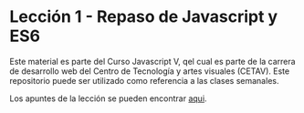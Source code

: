 # Lección 1 - Repaso de Javascript y ES6
Este material es parte del Curso Javascript V, qel cual es parte de la carrera de desarrollo web del Centro de Tecnología y artes visuales (CETAV).
Este repositorio puede ser utilizado como referencia a las clases semanales.

Los apuntes de la lección se pueden encontrar [aqui](https://app.gitbook.com/@josemanuelcarrillo-dev/s/curso-basico-de-react-js/).
